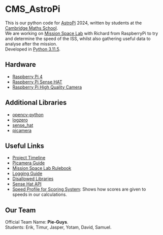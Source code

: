 # CMS_AstroPi
This is our python code for [AstroPi](https://astro-pi.org/) 2024, written by students at the [Cambridge Maths School](https://cms.tela.org.uk/).  
We are working on [Mission Space Lab](https://astro-pi.org/mission-space-lab) with Richard from RaspberryPi to try and determine the speed of the ISS, whilst also gathering useful data to analyse after the mission.  
Developed in [Python 3.11.5](https://www.python.org/).

## Hardware
 - [Raspberry Pi 4](https://www.raspberrypi.com/products/raspberry-pi-4-model-b/)
 - [Raspberry Pi Sense HAT](https://www.raspberrypi.com/products/sense-hat/)
 - [Raspberry Pi High Quality Camera](https://www.raspberrypi.com/products/raspberry-pi-high-quality-camera/)

## Additional Libraries
 - [opencv-python](https://pypi.org/project/opencv-python/)
 - [logzero](https://pypi.org/project/logzero/)
 - [sense_hat](https://pypi.org/project/sense-hat/)
 - [picamera](https://pypi.org/project/picamera/)

## Useful Links
 - [Project Timeline](https://drive.google.com/file/d/13shLaPVPRtqW_dJVC9sglgpTVlJxrLiL/view)
 - [Picamera Guide](https://projects.raspberrypi.org/en/projects/getting-started-with-picamera/1)
 - [Mission Space Lab Rulebook](https://astro-pi.org/mission-space-lab/rulebook)
 - [Logging Guide](https://projects.raspberrypi.org/en/projects/mission-space-lab-creator-guide/3)
 - [Disallowed Libraries](https://docs.google.com/spreadsheets/d/1EoVzgA8gOiDXsJ1k9dQBdPyFC8U3bXFca2dRmdKNbcI/edit#gid=0)
 - [Sense Hat API](https://pythonhosted.org/sense-hat/api/)
 - [Speed Profile for Scoring System](https://www.desmos.com/calculator/we4vr4yio8): Shows how scores are given to speeds in our calculations.

## Our Team
Official Team Name: **Pie-Guys**.  
Students: Erik, Timur, Jasper, Yotam, David, Samuel.